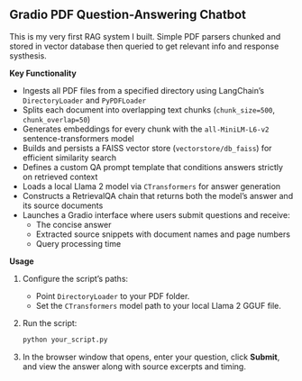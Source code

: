 ## Gradio PDF Question-Answering Chatbot

This is my very first RAG system I built. Simple PDF parsers chunked and stored in vector database then queried to get relevant info and response systhesis. 

**Key Functionality**  
- Ingests all PDF files from a specified directory using LangChain’s `DirectoryLoader` and `PyPDFLoader`  
- Splits each document into overlapping text chunks (`chunk_size=500`, `chunk_overlap=50`)  
- Generates embeddings for every chunk with the `all-MiniLM-L6-v2` sentence-transformers model  
- Builds and persists a FAISS vector store (`vectorstore/db_faiss`) for efficient similarity search  
- Defines a custom QA prompt template that conditions answers strictly on retrieved context  
- Loads a local Llama 2 model via `CTransformers` for answer generation  
- Constructs a RetrievalQA chain that returns both the model’s answer and its source documents  
- Launches a Gradio interface where users submit questions and receive:  
  - The concise answer  
  - Extracted source snippets with document names and page numbers  
  - Query processing time  



**Usage**  
1. Configure the script’s paths:  
   - Point `DirectoryLoader` to your PDF folder.  
   - Set the `CTransformers` model path to your local Llama 2 GGUF file.  

2. Run the script:  
   ```bash
   python your_script.py
   ```
3. In the browser window that opens, enter your question, click **Submit**, and view the answer along with source excerpts and timing.

